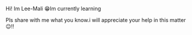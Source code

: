 Hi! Im Lee-Mali
😁Im currently learning





   Pls share with me what you know.i will appreciate your help in this matter😉!!
